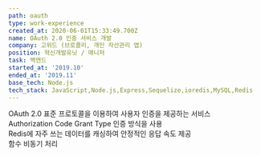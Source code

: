 ```yaml
---
path: oauth
type: work-experience
created_at: 2020-06-01T15:33:49.700Z
name: OAuth 2.0 인증 서비스 개발
company: 고위드 (브로콜리, 개인 자산관리 앱)
position: 혁신개발유닛 / 매니저
task: 백엔드
started_at: '2019.10'
ended_at: '2019.11'
base_tech: Node.js
tech_stack: JavaScript,Node.js,Express,Sequelize,ioredis,MySQL,Redis
---
```


OAuth 2.0 표준 프로토콜을 이용하여 사용자 인증을 제공하는 서비스<br/>
Authorization Code Grant Type 인증 방식을 사용<br/>
Redis에 자주 쓰는 데이터를 캐싱하여 안정적인 응답 속도 제공<br/>
함수 비동기 처리
